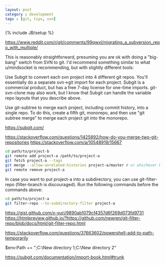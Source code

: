 ```yaml
---
layout: post
category : development
tags : [git, tips, svn]
---
```


{% include JB/setup %}


https://www.reddit.com/r/git/comments/99qwxl/migrating_a_subversion_repo_with_multiple/

This is reasonably straightforward, presuming you are ok with doing a "big-bang" switch from SVN to git. I'd recommend something similar to what u/mindsocket is recommending, but with slightly different tools:

Use Subgit to convert each svn project into 4 different git repos. You'll essentially do a separate svn->git import for each project. Subgit is a commercial product, but has a free 7-day license for one-time imports. git-svn-clone may also work, but I know that Subgit can handle the variable repo layouts that you describe above.

Use git-subtree to merge each project, including commit history, into a single repo. To do this, create a fifth git, monorepo, and then use "git subtree merge" to merge each project git into the monorepo.


https://subgit.com/

https://stackoverflow.com/questions/1425892/how-do-you-merge-two-git-repositories
https://stackoverflow.com/a/10548919/15667

~~~bash
cd path/to/project-b
git remote add project-a /path/to/project-a
git fetch project-a --tags
git merge --allow-unrelated-histories project-a/master # or whichever branch you want to merge
git remote remove project-a
~~~

In case you want to put project-a into a subdirectory, you can use git-filter-repo (filter-branch is discouraged). Run the following commands before the commands above:

~~~bash
cd path/to/project-a
git filter-repo --to-subdirectory-filter project-a
~~~
	
https://gist.github.com/x-yuri/9890ab1079cf4357d6f269d073fd9731
https://htmlpreview.github.io/?https://github.com/newren/git-filter-repo/blob/docs/html/git-filter-repo.html


https://stackoverflow.com/questions/37663602/powershell-add-to-path-temporarily

$env:Path += ";C:\New directory 1;C:\New directory 2"


https://subgit.com/documentation/import-book.html#trunk
